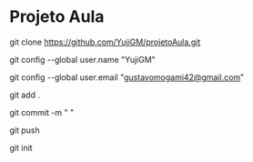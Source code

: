 # Projeto Aula

git clone https://github.com/YujiGM/projetoAula.git

git config --global user.name "YujiGM"

git config --global user.email "gustavomogami42@gmail.com"

git add .

git commit -m " "

git push




git init
